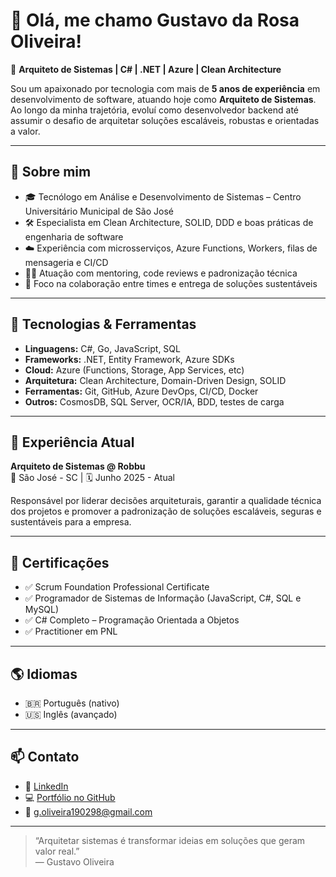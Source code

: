# 👋 Olá, me chamo Gustavo da Rosa Oliveira!

🎯 **Arquiteto de Sistemas | C# | .NET | Azure | Clean Architecture**

Sou um apaixonado por tecnologia com mais de **5 anos de experiência** em desenvolvimento de software, atuando hoje como **Arquiteto de Sistemas**. Ao longo da minha trajetória, evoluí como desenvolvedor backend até assumir o desafio de arquitetar soluções escaláveis, robustas e orientadas a valor.

---

## 🧠 Sobre mim

- 🎓 Tecnólogo em Análise e Desenvolvimento de Sistemas – Centro Universitário Municipal de São José
- 🛠️ Especialista em Clean Architecture, SOLID, DDD e boas práticas de engenharia de software
- ☁️ Experiência com microsserviços, Azure Functions, Workers, filas de mensageria e CI/CD
- 👨‍🏫 Atuação com mentoring, code reviews e padronização técnica
- 🤝 Foco na colaboração entre times e entrega de soluções sustentáveis

---

## 🚀 Tecnologias & Ferramentas

- **Linguagens:** C#, Go, JavaScript, SQL
- **Frameworks:** .NET, Entity Framework, Azure SDKs
- **Cloud:** Azure (Functions, Storage, App Services, etc)
- **Arquitetura:** Clean Architecture, Domain-Driven Design, SOLID
- **Ferramentas:** Git, GitHub, Azure DevOps, CI/CD, Docker
- **Outros:** CosmosDB, SQL Server, OCR/IA, BDD, testes de carga

---

## 📌 Experiência Atual

**Arquiteto de Sistemas @ Robbu**  
📍 São José - SC | 🗓️ Junho 2025 - Atual

Responsável por liderar decisões arquiteturais, garantir a qualidade técnica dos projetos e promover a padronização de soluções escaláveis, seguras e sustentáveis para a empresa.

---

## 🧾 Certificações

- ✅ Scrum Foundation Professional Certificate
- ✅ Programador de Sistemas de Informação (JavaScript, C#, SQL e MySQL)
- ✅ C# Completo – Programação Orientada a Objetos
- ✅ Practitioner em PNL

---

## 🌎 Idiomas

- 🇧🇷 Português (nativo)
- 🇺🇸 Inglês (avançado)

---

## 📫 Contato

- 💼 [LinkedIn](https://www.linkedin.com/in/gustavo-da-rosa-oliveira)
- 💻 [Portfólio no GitHub](https://github.com/gustavo-rosa-oliveira)
- 📧 g.oliveira190298@gmail.com

---

> “Arquitetar sistemas é transformar ideias em soluções que geram valor real.”  
> — Gustavo Oliveira
